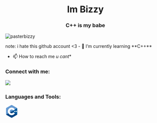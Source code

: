 <h1 align="center">Im Bizzy</h1>
<h3 align="center">C++ is my babe</h3>

<p align="left"> <img src="https://komarev.com/ghpvc/?username=pasterbizzy&label=Profile%20views&color=0e75b6&style=flat" alt="pasterbizzy" /> </p>
  note: i hate this github account <3
- 🌱 I’m currently learning **C++**

- 📫 How to reach me *u cant**



<h3 align="left">Connect with me:</h3>
<p align="left">
</p>
<img src="https://lanyard.cnrad.dev/api/1067925850667888740?bg=0d1117&borderRadius="/>

<h3 align="left">Languages and Tools:</h3>
<p align="left"> <a href="https://www.w3schools.com/cpp/" target="_blank" rel="noreferrer"> <img src="https://raw.githubusercontent.com/devicons/devicon/master/icons/cplusplus/cplusplus-original.svg" alt="cplusplus" width="40" height="40"/> </a> </p>

